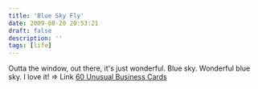 ```yaml
---
title: 'Blue Sky Fly'
date: 2009-08-20 20:53:21
draft: false
description: ''
tags: [life]
---
```


Outta the window, out there, it's just wonderful. Blue sky. Wonderful blue sky. I love it! => Link [60 Unusual Business Cards](http://www.noupe.com/design/60-unusual-business-card-ideas.html)